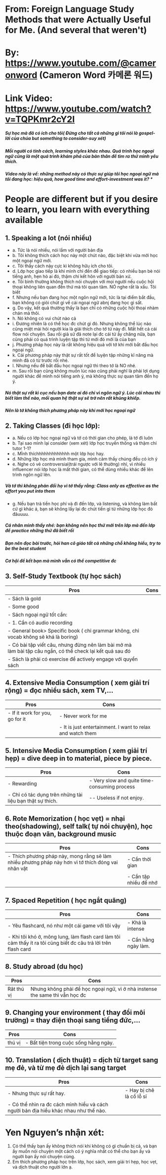 # From: Foreign Language Study Methods that were Actually Useful for Me. (And several that weren't) 

# By: https://www.youtube.com/@cameronword (Cameron Word 카메론 워드)

# Link Video: https://www.youtube.com/watch?v=TQPKmr2cY2I 

##### Sự học mà đã có ích cho tôi( Đừng cho tất cả những gì tôi nói là gospel- lời của chúa but something to consider-suy xét)
##### Mỗi người có tính cách, learning styles khác nhau. Quá trình học ngoại ngữ cũng là một quá trình khám phá của bản thân để tìm ra thứ mình yêu thích. 

##### Video này là về: những method này có thực sự giúp tôi học ngoại ngữ mà tôi đang học: hiệu quả, how good time and effort-investment was it? *  


# People are different but if you desire to learn, you learn with everything available

## 1.	Speaking a lot (nói nhiều)
- a.	Tức là nói nhiều, nói lắm với người bản địa
- b.	Tôi không thích cách học này một chút nào, đặc biệt khi vừa mới học một ngoại ngữ mới.
- c.	Tôi thấy cách này cực kì không hữu ích cho tôi. 
- d.	Lớp học giao tiếp là khi mình chỉ đến để giao tiếp: có nhiều bạn bè nói tiếng anh, hẹn hò ai đó, thậm chí kết hôn với người bản xứ.
- e.	Tôi bình thường không thích nói chuyện với mọi người nếu cuộc hội thoại không liên quan đến thứ mà tôi quan tâm. NÓ nghe rất là xấu. Tôi biết
- f.	Nhưng nếu bạn đang học một ngôn ngữ mới, tức là tại điểm bắt đầu, bạn không có giỏi chút gì về cái ngoại ngữ abnj đang học gì sất. 
- g.	Do vậy, kết quả thường thấy là bạn chỉ có những cuộc hội thoại nhàm chán mà thôi. 
- h.	Nó không có vui chút nào cả
- i.	Đương nhiên là có thể học đc chút gì đó. Nhưng không thể lúc nào cũng miệt mài hỏi người kia là giải thích cho tớ từ này đi. Mất hết cả cái flow nói chuyện. Sau rồi giả sử đã note lại đc cái từ ấy chăng nữa, bạn cũng phải có quá trình luyện tập thì từ mới đó mới là của bạn
- j.	Phương pháp học này là rất không hiệu quả với tớ khi mới bắt đầu học ngoại ngữ.
- k.	Cái phương pháp này thật sự rất tốt để luyện tập những kĩ năng mà mình đã có từ trước rồi nhé. 
- l.	Nhưng nếu để bắt đầu học ngoại ngữ thì theo tớ là NO nhé. 
- m.	Sau rồi bạn cũng không muốn lúc nào cũng phải nghĩ là phải lợi dụng người khác để mình nói tiếng anh ý, mà không thực sự quan tâm đến họ ý. 
##### Nó thật sự rất kì cục nếu bạn date ai đó chỉ vì ngôn ngữ ý. Lúc cãi nhau thì biết làm thế nào,  mối quan hệ thật sự sẽ trờ nên rất khủng khiếp.
##### 	Nên là tớ không thích phương pháp này khi mới học ngoại ngữ 


## 2.	Taking Classes (đi học lớp):
- a.	Nếu có lớp học ngoại ngữ và tớ có thời gian cho phép, là tớ đi luôn 
- b.	Tại sao mình lại consider (xem xét) lớp học truyền thống và thậm chí tutor 1-1?
- c.	MÌnh thíchhhhhhhhhhhhh một lớp học hay.
- d.	Những lớp học mà mình tham gia, mình cảm thấy chúng đều có ích ý
- e.	Nghe có vẻ controversial(trái ngược với lẽ thường) nhỉ, vì nhiều influencer nói lớp học là mất thời gian, có thể dùng nhiều khác để lên trình ngôn ngữ lên. 
#####	Và tớ thì không phản đối họ vì tớ thấy rằng: Class only as effective as the effort you put into them 
- g.	Nếu bạn trả tiền học phí và đi đến lớp, và listening, và không làm bất cứ gì khác á, bạn sẽ không lấy lại đc chút tiền gì từ những lớp học đó đâuuuu. 
#####	Cá nhân mình thấy nhé: bạn không nên học thứ mới trên lớp mà đến lớp để practice những thứ đã biết rồi
#####	Bạn nên đọc bài trước, hỏi han cô giáo tất cả những chỗ không hiểu, try to be the best student 
#####	Cơ hội để kết bạn mà mình vẫn có thể competitive đc 


## 3. Self-Study Textbook (tự học sách)

| Pros | Cons |
| --- | --- |
| -	Sách là gold ||
|-	Some good| |	
|-	Sách ngoại ngữ tốt cần:||
|-	1. Cần có audio recording||
|-	General book> Specific book ( chỉ grammar không, chỉ vocab không sẽ khá là boring)||
|-	Có bài tập viết câu, nhưng đừng nên làm bài mở mà làm bài tập câu ngắn, có thể check lại kết quả sau đó||
|-	Sách là phải có exercise để actively engage với quyển sách||


## 4.	Extensive Media Consumption ( xem giải trí rộng) = đọc nhiều sách, xem TV,…

| Pros | Cons |
| --- | --- |
| -	If it work for you, go for it |-	Never work for me|
||-	It is just entertainment. I want to relax and watch them|

## 5. Intensive Media Consumption ( xem giải trí hẹp) = dive deep in to material, piece by piece. 

| Pros | Cons |
| --- | --- |
| -	Rewarding |-	Very slow and quite time-consuming process|
|-	Chỉ có tác dụng trên những tài liệu bạn thật sự thích. |--	Useless if not enjoy. |


## 6.	Rote Memorization ( học vẹt) = nhại theo(shadowing), self talk( tự nói chuyện), học thuộc đoạn văn, background music

| Pros | Cons |
| --- | --- |
| -	Thích phương pháp này, mong rằng sẽ làm nhiều phương pháp này hơn vì tớ thích đóng vai nhân vật |-	Cần thời gian|
||-	Cần tập nhiều để nhớ |


## 7. Spaced Repetition ( học ngắt quãng)

| Pros | Cons |
| --- | --- |
| -	Yêu flashcard, nó như một cái game với tôi vậy |-	Khá là intense|
|-	Khi tôi khó ở, mông lung, làm flash card làm tôi cảm thấy ít ra tôi cũng biết đc câu trả lời trên flash card|-	Cần hằng ngày làm. |

## 8.	Study abroad (du học)

| Pros | Cons |
| --- | --- |
|Rât thú vị |Nhưng không phải để học ngoại ngữ, vì ở nhà instense the same thì vẫn học đc|


## 9.	Changing your environment ( thay đổi môi trường) = thay điện thoại sang tiếng đức,…

| Pros | Cons |
| --- | --- |
|thú vị |-	Bất tiện trong cuộc sống hằng ngày. |


## 10.	Translation ( dịch thuật) = dịch từ target sang mẹ đẻ, và từ mẹ đẻ dịch lại sang target

| Pros | Cons |
| --- | --- |
|-	Nhưng thực sự rất hay. |-	Hay bị chê là cổ lỗ sĩ|
|-	Có thể nhìn ra đc cách mình hiểu và cách người bản địa hiểu khác nhau như thế nào. ||



# Yen Nguyen’s nhận xét:
1.	Có thể thấy bạn ấy không thích nói khi không có gì chuẩn bị cả, và bạn ấy muốn nói chuyện một cách có ý nghĩa nhất có thể cho bạn ấy và người bạn ấy nói chuyện cùng. 
2.	Em thích phương pháp học trên lớp, học sách, xem giải trí hẹp, học vẹt, và dịch thuật cho người lớn ạ.  
